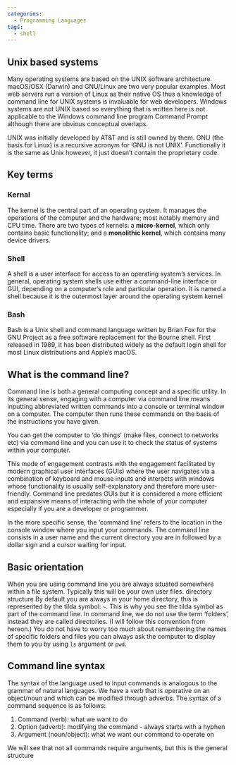 ```yaml
---
categories:
  - Programming Languages
tags:
  - shell
---
```


## Unix based systems

Many operating systems are based on the UNIX software architecture. macOS/OSX (Darwin) and GNU/Linux are two very popular examples. Most web servers run a version of Linux as their native OS thus a knowledge of command line for UNIX systems is invaluable for web developers. Windows systems are not UNIX based so everything that is written here is not applicable to the Windows command line program Command Prompt although there are obvious conceptual overlaps.

UNIX was initially developed by AT&T and is still owned by them. GNU (the basis for Linux) is a recursive acronym for ’GNU is not UNIX’. Functionally it is the same as Unix however, it just doesn’t contain the proprietary code.

## Key terms

### Kernal

The kernel is the central part of an operating system. It manages the operations of the computer and the hardware; most notably memory and CPU time. There are two types of kernels: a **micro-kernel**, which only contains basic functionality; and a **monolithic kernel**, which contains many device drivers.

### Shell

A shell is a user interface for access to an operating system’s services. In general, operating system shells use either a command-line interface or GUI, depending on a computer’s role and particular operation. It is named a shell because it is the outermost layer around the operating system kernel

### Bash

Bash is a Unix shell and command language written by Brian Fox for the GNU Project as a free software replacement for the Bourne shell. First released in 1989, it has been distributed widely as the default login shell for most Linux distributions and Apple’s macOS.

## What is the command line?

Command line is both a general computing concept and a specific utility. In its general sense, engaging with a computer via command line means inputting abbreviated written commands into a console or terminal window on a computer. The computer then runs these commands on the basis of the instructions you have given.

You can get the computer to ‘do things’ (make files, connect to networks etc) via command line and you can use it to check the status of systems within your computer.

This mode of engagement contrasts with the engagement facilitated by modern graphical user interfaces (GUIs) where the user navigates via a combination of keyboard and mouse inputs and interacts with windows whose functionality is usually self-explanatory and therefore more user-friendly. Command line predates GUIs but it is considered a more efficient and expansive means of interacting with the whole of your computer especially if you are a developer or programmer.

In the more specific sense, the ‘command line’ refers to the location in the console window where you input your commands. The command line consists in a user name and the current directory you are in followed by a dollar sign and a cursor waiting for input.

## Basic orientation

When you are using command line you are always situated somewhere within a file system. Typically this will be your own user files. directory structure By default you are always in your home directory, this is represented by the tilda symbol: `~`. This is why you see the tilda symbol as part of the command line. In command line, we do not use the term ‘folders’, instead they are called directories. (I will follow this convention from hereon.) You do not have to worry too much about remembering the names of specific folders and files you can always ask the computer to display them to you by using `ls` argument or `pwd`.

## Command line syntax

The syntax of the language used to input commands is analogous to the grammar of natural languages. We have a verb that is operative on an object/noun and which can be modified through adverbs. The syntax of a command sequence is as follows:

1. Command (verb): what we want to do
1. Option (adverb): modifying the command - always starts with a hyphen
1. Argument (noun/object): what we want our command to operate on

We will see that not all commands require arguments, but this is the general structure
